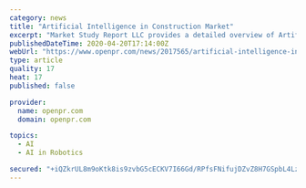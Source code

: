 ```yaml
---
category: news
title: "Artificial Intelligence in Construction Market"
excerpt: "Market Study Report LLC provides a detailed overview of Artificial Intelligence in Construction market with respect to the pivotal drivers influencing the revenue graph of this business sphere. The current trends of Artificial Intelligence in Construction market in conjunction with the geographical landscape, demand spectrum, remuneration scale ..."
publishedDateTime: 2020-04-20T17:14:00Z
webUrl: "https://www.openpr.com/news/2017565/artificial-intelligence-in-construction-market-is-thriving"
type: article
quality: 17
heat: 17
published: false

provider:
  name: openpr.com
  domain: openpr.com

topics:
  - AI
  - AI in Robotics

secured: "+iQZkrUL8m9oKtk8is9zvbG5cECKV7I66Gd/RPfsFNifujDZvZ8H7GSpbL4LzchoW2JileJJacGXnmo8qihofYdINbwDhcRESW5jqhCgqGValBuFWknKj1SKznD4YL01z5X8GHpAqn5DVy+87uk+Qk609OYE2/gpq5tBrBCph/Zof76PcA7tKJwAliAui5cX3KysiGpq71HIwvgBJ5W3+xdQSxPhz3rykATCFklyMvDZRsQcqsZcukQh67BaImhAxrr9yqbd1gSChCOvP7W5w7oCt1ZiEKIBAboGrDfI1NMBdaVd3sgKp5J7eeCesXK+OQpchERaavYn2h9uGrpRgj1dHlWmTQ87PlQrf0GH8XdRFmrEGuE6wDZgc6N4xwEC2gc6mk5mDK5ZtthufMl9HwAfITv99+bVPJ7cvoZH0sWucAqaCJbxC7sNpzP+hi0SAEk1aL6BGIyAvE0AplipEL3qp5HLbRagqZWn7xeFcaM=;fc7olcagqUNZyxQ8mWWWgg=="
---
```


